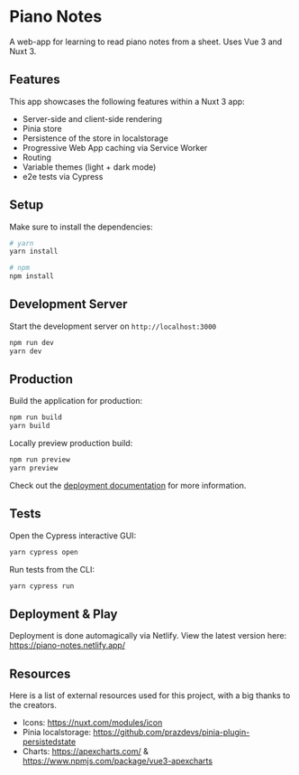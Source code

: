 # Piano Notes

A web-app for learning to read piano notes from a sheet.
Uses Vue 3 and Nuxt 3.

## Features

This app showcases the following features within a Nuxt 3 app:
- Server-side and client-side rendering
- Pinia store
- Persistence of the store in localstorage
- Progressive Web App caching via Service Worker
- Routing
- Variable themes (light + dark mode)
- e2e tests via Cypress

## Setup

Make sure to install the dependencies:

```bash
# yarn
yarn install

# npm
npm install

```

## Development Server

Start the development server on `http://localhost:3000`

```bash
npm run dev
yarn dev
```

## Production

Build the application for production:

```bash
npm run build
yarn build
```

Locally preview production build:

```bash
npm run preview
yarn preview
```

Check out the [deployment documentation](https://nuxt.com/docs/getting-started/deployment) for more information.

## Tests

Open the Cypress interactive GUI:

```bash
yarn cypress open
```

Run tests from the CLI:

```bash
yarn cypress run
```

## Deployment & Play

Deployment is done automagically via Netlify.
View the latest version here: https://piano-notes.netlify.app/

## Resources

Here is a list of external resources used for this project, with a big thanks to the creators.

- Icons: https://nuxt.com/modules/icon
- Pinia localstorage: https://github.com/prazdevs/pinia-plugin-persistedstate
- Charts: https://apexcharts.com/ & https://www.npmjs.com/package/vue3-apexcharts
